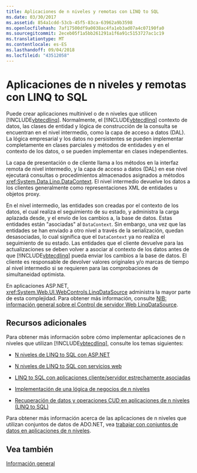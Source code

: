 ```yaml
---
title: Aplicaciones de n niveles y remotas con LINQ to SQL
ms.date: 03/30/2017
ms.assetid: 854a1cdd-53cb-45f5-83ca-63962a9b3598
ms.openlocfilehash: 7af17500df9a0038ac4fa1eb3ad07a4c07190fa0
ms.sourcegitcommit: 2eceb05f1a5bb261291a1f6a91c5153727ac1c19
ms.translationtype: MT
ms.contentlocale: es-ES
ms.lasthandoff: 09/04/2018
ms.locfileid: "43512058"
---
```

# <a name="n-tier-and-remote-applications-with-linq-to-sql"></a>Aplicaciones de n niveles y remotas con LINQ to SQL
Puede crear aplicaciones multinivel o de n niveles que utilicen [!INCLUDE[vbtecdlinq](../../../../../../includes/vbtecdlinq-md.md)]. Normalmente, el [!INCLUDE[vbtecdlinq](../../../../../../includes/vbtecdlinq-md.md)] contexto de datos, las clases de entidad y lógica de construcción de la consulta se encuentran en el nivel intermedio, como la capa de acceso a datos (DAL). La lógica empresarial y los datos no persistentes se pueden implementar completamente en clases parciales y métodos de entidades y en el contexto de los datos, o se pueden implementar en clases independientes.  
  
 La capa de presentación o de cliente llama a los métodos en la interfaz remota de nivel intermedio, y la capa de acceso a datos (DAL) en ese nivel ejecutará consultas o procedimientos almacenados asignados a métodos <xref:System.Data.Linq.DataContext>. El nivel intermedio devuelve los datos a los clientes generalmente como representaciones XML de entidades u objetos proxy.  
  
 En el nivel intermedio, las entidades son creadas por el contexto de los datos, el cual realiza el seguimiento de su estado, y administra la carga aplazada desde, y el envío de los cambios a, la base de datos. Estas entidades están "asociadas" al `DataContext`. Sin embargo, una vez que las entidades se han enviado a otro nivel a través de la serialización, quedan desasociadas, lo cual significa que el `DataContext` ya no realiza el seguimiento de su estado. Las entidades que el cliente devuelve para las actualizaciones se deben volver a asociar al contexto de los datos antes de que [!INCLUDE[vbtecdlinq](../../../../../../includes/vbtecdlinq-md.md)] pueda enviar los cambios a la base de datos. El cliente es responsable de devolver valores originales y/o marcas de tiempo al nivel intermedio si se requieren para las comprobaciones de simultaneidad optimista.  
  
 En aplicaciones ASP.NET, <xref:System.Web.UI.WebControls.LinqDataSource> administra la mayor parte de esta complejidad. Para obtener más información, consulte [NIB: información general sobre el Control de servidor Web LinqDataSource](https://msdn.microsoft.com/library/104cfc3f-7385-47d3-8a51-830dfa791136).  
  
## <a name="additional-resources"></a>Recursos adicionales  
 Para obtener más información sobre cómo implementar aplicaciones de n niveles que utilizan [!INCLUDE[vbtecdlinq](../../../../../../includes/vbtecdlinq-md.md)], consulte los temas siguientes:  
  
-   [N niveles de LINQ to SQL con ASP.NET](../../../../../../docs/framework/data/adonet/sql/linq/linq-to-sql-n-tier-with-aspnet.md)  
  
-   [N niveles de LINQ to SQL con servicios web](../../../../../../docs/framework/data/adonet/sql/linq/linq-to-sql-n-tier-with-web-services.md)  
  
-   [LINQ to SQL con aplicaciones cliente/servidor estrechamente asociadas](../../../../../../docs/framework/data/adonet/sql/linq/linq-to-sql-with-tightly-coupled-client-server-applications.md)  
  
-   [Implementación de una lógica de negocios de n niveles](../../../../../../docs/framework/data/adonet/sql/linq/implementing-business-logic-linq-to-sql.md)  
  
-   [Recuperación de datos y operaciones CUD en aplicaciones de n niveles (LINQ to SQL)](../../../../../../docs/framework/data/adonet/sql/linq/data-retrieval-and-cud-operations-in-n-tier-applications.md)  
  
 Para obtener más información acerca de las aplicaciones de n niveles que utilizan conjuntos de datos de ADO.NET, vea [trabajar con conjuntos de datos en aplicaciones de n niveles](/visualstudio/data-tools/work-with-datasets-in-n-tier-applications).  
  
## <a name="see-also"></a>Vea también  
 [Información general](../../../../../../docs/framework/data/adonet/sql/linq/background-information.md)

